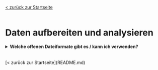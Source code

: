[< zurück zur Startseite](README.md)
<br>
<br>
# Daten aufbereiten und analysieren


<details markdown="block">
  <summary><b>Welche offenen Dateiformate gibt es / kann ich verwenden?</b></summary>

Die Verwendung offener Dateiformate (wie zum Beispiel das txt- oder das csv-Format) ermöglichen eine Software-unabhängige und möglichst lange Nachnutzung der Forschungsdaten. Die Landesinitiative Langzeitverfügbarkeit bietet eine Übersicht, welche offenen Formate für welche Forschungsdaten geeignet sind. Bezüglich einer späteren Archivierung der Forschungsdaten, sollten diese in [offenen Formaten](https://www.lzv.nrw/dateiformate/) gesichert werden.


</details>
<br>
<br>
[< zurück zur Startseite](README.md)
<br>
